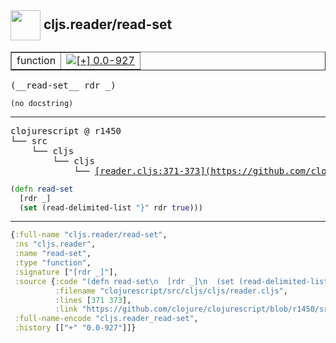## <img width="48px" valign="middle" src="http://i.imgur.com/Hi20huC.png"> cljs.reader/read-set

 <table border="1">
<tr>
<td>function</td>
<td><a href="https://github.com/cljsinfo/api-refs/tree/0.0-927"><img valign="middle" alt="[+] 0.0-927" src="https://img.shields.io/badge/+-0.0--927-lightgrey.svg"></a> </td>
</tr>
</table>

 <samp>
(__read-set__ rdr _)<br>
</samp>

```
(no docstring)
```

---

 <pre>
clojurescript @ r1450
└── src
    └── cljs
        └── cljs
            └── <ins>[reader.cljs:371-373](https://github.com/clojure/clojurescript/blob/r1450/src/cljs/cljs/reader.cljs#L371-L373)</ins>
</pre>

```clj
(defn read-set
  [rdr _]
  (set (read-delimited-list "}" rdr true)))
```


---

```clj
{:full-name "cljs.reader/read-set",
 :ns "cljs.reader",
 :name "read-set",
 :type "function",
 :signature ["[rdr _]"],
 :source {:code "(defn read-set\n  [rdr _]\n  (set (read-delimited-list \"}\" rdr true)))",
          :filename "clojurescript/src/cljs/cljs/reader.cljs",
          :lines [371 373],
          :link "https://github.com/clojure/clojurescript/blob/r1450/src/cljs/cljs/reader.cljs#L371-L373"},
 :full-name-encode "cljs.reader_read-set",
 :history [["+" "0.0-927"]]}

```
